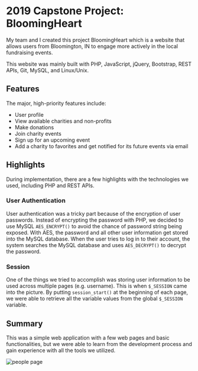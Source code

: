 # 2019 Capstone Project: BloomingHeart
My team and I created this project BloomingHeart which is a website that allows users from Bloomington, IN to engage
more actively in the local fundraising events.

This website was mainly built with PHP, JavaScript, jQuery, Bootstrap, REST APIs, Git, MySQL, and Linux/Unix.

## Features
The major, high-priority features include:
* User profile
* View available charities and non-profits
* Make donations
* Join charity events
* Sign up for an upcoming event
* Add a charity to favorites and get notified for its future events via email

## Highlights
During implementation, there are a few highlights with the technologies we used, including PHP and REST APIs.

### User Authentication
User authentication was a tricky part because of the encryption of user passwords. Instead of encrypting the password
with PHP, we decided to use MySQL ```AES_ENCRYPT()``` to avoid the chance of password string being exposed. With AES,
the password and all other user information get stored into the MySQL database. When the user tries to log in to their
account, the system searches the MySQL database and uses ```AES_DECRYPT()``` to decrypt the password.

### Session
One of the things we tried to accomplish was storing user information to be used across multiple pages (e.g. username).
This is when ```$_SESSION``` came into the picture. By putting ```session_start()``` at the beginning of each page, we
were able to retrieve all the variable values from the global ```$_SESSION``` variable.

## Summary
This was a simple web application with a few web pages and basic functionalities, but we were able to learn from
the development process and gain experience with all the tools we utilized.

![people page]()